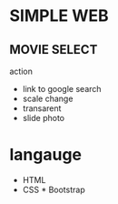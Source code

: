 # SIMPLE WEB 
## MOVIE SELECT 
action
- link to google search
- scale change
- transarent
- slide photo

# langauge
- HTML
- CSS * Bootstrap
